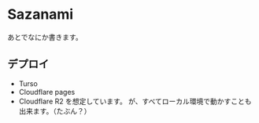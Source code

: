 # Sazanami

あとでなにか書きます。

## デプロイ

- Turso
- Cloudflare pages 
- Cloudflare R2
を想定しています。
が、すべてローカル環境で動かすことも出来ます。（たぶん？）
